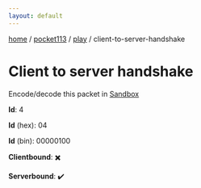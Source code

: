 ```yaml
---
layout: default
---
```


[home](/)  /  [pocket113](/protocol/pocket113)  /  [play](/protocol/pocket113/play)  /  client-to-server-handshake

# Client to server handshake

Encode/decode this packet in [Sandbox](../../../sandbox/pocket113#play.client_to_server_handshake)

**Id**: 4

**Id** (hex): 04

**Id** (bin): 00000100

**Clientbound**: ✖️

**Serverbound**: ✔️
